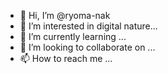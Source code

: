 - 👋 Hi, I’m @ryoma-nak
- 👀 I’m interested in digital nature...
- 🌱 I’m currently learning ...
- 💞️ I’m looking to collaborate on ...
- 📫 How to reach me ...

<!---
ryoma-nak/ryoma-nak is a ✨ special ✨ repository because its `README.md` (this file) appears on your GitHub profile.
You can click the Preview link to take a look at your changes.
--->
